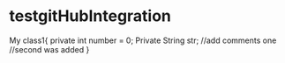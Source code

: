 # testgitHubIntegration

My class1{
private int number = 0;
Private String str;
//add comments one
//second was added
}